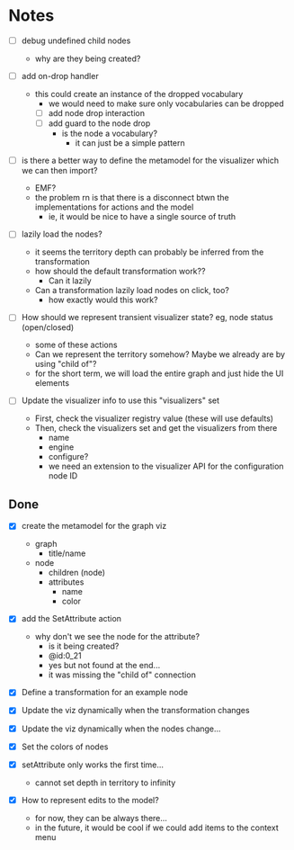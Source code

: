# Notes
- [ ] debug undefined child nodes
    - why are they being created?

- [ ] add on-drop handler
    - this could create an instance of the dropped vocabulary
        - we would need to make sure only vocabularies can be dropped
        - [ ] add node drop interaction
        - [ ] add guard to the node drop
            - is the node a vocabulary?
              - it can just be a simple pattern

- [ ] is there a better way to define the metamodel for the visualizer which we can then import?
    - EMF?
    - the problem rn is that there is a disconnect btwn the implementations for actions and the model
        - ie, it would be nice to have a single source of truth

- [ ] lazily load the nodes?
    - it seems the territory depth can probably be inferred from the transformation
    - how should the default transformation work??
        - Can it lazily
    - Can a transformation lazily load nodes on click, too?
        - how exactly would this work?

- [ ] How should we represent transient visualizer state? eg, node status (open/closed)
    - some of these actions
    - Can we represent the territory somehow? Maybe we already are by using "child of"?
    - for the short term, we will load the entire graph and just hide the UI elements

- [ ] Update the visualizer info to use this "visualizers" set
    - First, check the visualizer registry value (these will use defaults)
    - Then, check the visualizers set and get the visualizers from there
        - name
        - engine
        - configure?
        - we need an extension to the visualizer API for the configuration node ID

## Done
- [x] create the metamodel for the graph viz
    - graph
        - title/name
    - node
        - children (node)
        - attributes
            - name
            - color

- [x] add the SetAttribute action
    - why don't we see the node for the attribute?
        - is it being created?
        - @id:0_21
        - yes but not found at the end...
        - it was missing the "child of" connection

- [x] Define a transformation for an example node

- [x] Update the viz dynamically when the transformation changes

- [x] Update the viz dynamically when the nodes change...

- [x] Set the colors of nodes

- [x] setAttribute only works the first time...
    - cannot set depth in territory to infinity

- [x] How to represent edits to the model?
    - for now, they can be always there...
    - in the future, it would be cool if we could add items to the context menu

